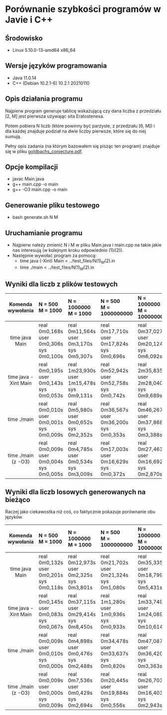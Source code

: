 # Porównanie szybkości programów w Javie i C++

## Środowisko
  * Linux 5.10.0-13-amd64 x86_64
## Wersje języków programowania
  * Java 11.0.14
  * C++ (Debian 10.2.1-6) 10.2.1 20210110
## Opis działania programu
  Najpierw program generuje tablicę wskazującą czy dana liczba z przedziału [2, M] jest pierwsza używając sita Eratostenesa.
  
  Potem pobiera N liczb (które powinny być parzyste, z przedziału [6, M]) i dla każdej znajduje podział na dwie liczby pierwsze,
  które się do niej sumują. 

  Pełny opis zadania (na którym bazowałem się pisząc ten program) znajduje się w pliku <a href="https://github.com/sdziuda/oop-java-runtime-comparison/blob/main/goldbachs_conjecture.pdf">goldbachs_conjecture.pdf</a>.
## Opcje kompilacji
  * javac Main.java
  * g++ main.cpp -o main
  * g++ -O3 main.cpp -o main

## Generowanie pliku testowego
  * bash generate.sh N M

## Uruchamianie programu
  * Najpierw należy zmienić N i M w pliku Main.java i main.cpp na takie jakie nas interesują (w kolejnym kroku odpowiednio ($1) i ($2)).
  * Następnie wywołać program za pomocą:
    * time java (-Xint) Main < ../test_files/N($1)_M($2).in
    * time ./main < ../test_files/N($1)_M($2).in

## Wyniki dla liczb z plików testowych
|  Komenda wywołania   | N = 500<br/>M = 1000                                        | N = 1000000<br/>M = 1000                                      | N = 500 <br/>M = 1000000000                                   | N = 1000000<br/>M = 1000000000                                |
|:--------------------:|:------------------------------------------------------------|:--------------------------------------------------------------|:--------------------------------------------------------------|:--------------------------------------------------------------|
|    time java Main    | real    0m0,168s<br/>user    0m0,306s <br/>sys     0m0,100s | real    0m11,564s<br/>user    0m3,170s <br/>sys     0m5,307s  | real    0m17,710s<br/>user    0m17,824s <br/>sys     0m0,696s | real    0m37,027s<br/>user    0m20,124s <br/>sys     0m6,092s |
| time java -Xint Main | real    0m0,195s<br/>user    0m0,143s <br/>sys     0m0,053s | real    1m23,930s<br/>user    1m15,478s <br/>sys     0m9,131s | real    0m52,942s<br/>user    0m52,758s <br/>sys     0m0,742s | real    2m35,835s<br/>user    2m28,040s <br/>sys     0m9,689s |
|     time ./main      | real    0m0,010s<br/>user    0m0,001s <br/>sys     0m0,009s | real    0m5,980s<br/>user    0m0,652s <br/>sys     0m2,352s   | real    0m36,567s<br/>user    0m36,200s <br/>sys     0m0,353s | real    0m46,267s<br/>user    0m37,868s <br/>sys     0m3,388s |
| time ./main (z -O3)  | real    0m0,009s<br/>user    0m0,004s <br/>sys     0m0,005s | real    0m4,785s<br/>user    0m0,534s <br/>sys     0m3,009s   | real    0m17,003s<br/>user    0m16,629s <br/>sys     0m0,372s | real    0m27,463s<br/>user    0m16,692s <br/>sys     0m2,870s |


## Wyniki dla liczb losowych generowanych na bieżąco
  Raczej jako ciekawostka niż coś, co faktycznie pokazuje porównanie obu języków.

|  Komenda wywołania   | N = 500<br/>M = 1000                                        | N = 1000000<br/>M = 1000                                      | N = 500 <br/>M = 1000000000                                  | N = 1000000<br/>M = 1000000000                                 |
|:--------------------:|:------------------------------------------------------------|:--------------------------------------------------------------|:-------------------------------------------------------------|:---------------------------------------------------------------|
|    time java Main    | real    0m0,132s<br/>user    0m0,201s <br/>sys     0m0,118s | real    0m12,973s<br/>user    0m2,325s <br/>sys     0m3,801s  | real    0m21,702s<br/>user    0m21,324s<br/>sys     0m1,080s | real    0m35,335s<br/>user    0m18,799s <br/>sys     0m5,431s  |
| time java -Xint Main | real    0m0,145s<br/>user    0m0,083s <br/>sys     0m0,067s | real    0m37,115s<br/>user    0m29,414s <br/>sys     0m8,450s | real    1m1,280s<br/>user    1m0,936s<br/>sys     0m0,933s   | real    1m33,749s<br/>user    1m24,089s <br/>sys     0m10,614s |
|     time ./main      | real    0m0,009s<br/>user    0m0,010s <br/>sys     0m0,000s | real    0m4,898s<br/>user    0m0,476s <br/>sys     0m2,488s   | real    0m34,478s<br/>user    0m33,637s<br/>sys     0m0,820s | real    0m47,087s<br/>user    0m36,420s <br/>sys     0m3,363s  |
| time ./main (z -O3)  | real    0m0,009s<br/>user    0m0,000s <br/>sys     0m0,009s | real    0m7,536s<br/>user    0m0,429s <br/>sys     0m2,694s   | real    0m20,445s<br/>user    0m19,884s<br/>sys     0m0,556s | real    0m26,703s<br/>user    0m16,403s <br/>sys     0m2,943s  |


